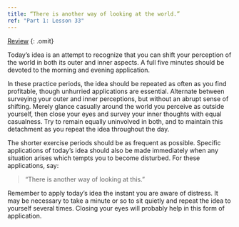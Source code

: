 ```yaml
---
title: “There is another way of looking at the world.”
ref: "Part 1: Lesson 33"
---
```


<a class="hide-review" href="/acim/workbook/l057/#l033">Review</a>
{: .omit}

Today’s idea is an attempt to recognize that you can shift your
perception of the world in both its outer and inner aspects. A full five
minutes should be devoted to the morning and evening application.

In these practice periods, the idea should be repeated as often as you
find profitable, though unhurried applications are essential. Alternate
between surveying your outer and inner perceptions, but without an
abrupt sense of shifting. Merely glance casually around the world you
perceive as outside yourself, then close your eyes and survey your inner
thoughts with equal casualness. Try to remain equally uninvolved in
both, and to maintain this detachment as you repeat the idea throughout
the day.

The shorter exercise periods should be as frequent as possible. Specific
applications of today’s idea should also be made immediately when any
situation arises which tempts you to become disturbed. For these
applications, say:

> “There is another way of looking at this.”

Remember to apply today’s idea the instant you are aware of distress. It
may be necessary to take a minute or so to sit quietly and repeat the
idea to yourself several times. Closing your eyes will probably help in
this form of application.

